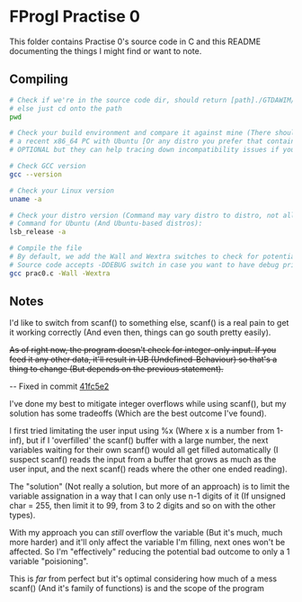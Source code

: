 # FProgI Practise 0

This folder contains Practise 0's source code in C and this README documenting the things I might find or want to note.

## Compiling

```bash
# Check if we're in the source code dir, should return [path]./GTDAWIM/FProgI/PR0
# else just cd onto the path
pwd

# Check your build environment and compare it against mine (There should not be problems if yo're using
# a recent x86_64 PC with Ubuntu [Or any distro you prefer that contains GNUs C Compiler]), next steps are
# OPTIONAL but they can help tracing down incompatibility issues if you can't compile the code succesfully

# Check GCC version
gcc --version

# Check your Linux version
uname -a

# Check your distro version (Command may vary distro to distro, not all are based-off Debian!)
# Command for Ubuntu (And Ubuntu-based distros):
lsb_release -a

# Compile the file
# By default, we add the Wall and Wextra switches to check for potential warnings at compile time.
# Source code accepts -DDEBUG switch in case you want to have debug printf()s
gcc prac0.c -Wall -Wextra
```

## Notes

I'd like to switch from scanf() to something else, scanf() is a real pain to get it working correctly (And even then, things can go south pretty easily).

~~As of right now, the program doesn't check for integer-only input. If you feed it any other data, it'll result in UB (Undefined-Behaviour) so that's a thing
to change (But depends on the previous statement).~~

-- Fixed in commit [41fc5e2](https://github.com/cakehonolulu/GTDAWIM/commit/41fc5e2da91319899a9dc78328833a5bb32b73fb)

I've done my best to mitigate integer overflows while using scanf(), but my solution has some tradeoffs (Which are the best outcome I've found).

I first tried limitating the user input using %x (Where x is a number from 1-inf), but if I 'overfilled' the scanf() buffer with a large number, the next variables waiting for their own scanf() would all get filled automatically (I suspect scanf() reads the input from a buffer that grows as much as the user input, and the next scanf() reads where the other one ended reading).

The "solution" (Not really a solution, but more of an approach) is to limit the variable assignation in a way that I can only use n-1 digits of it (If unsigned char = 255, then limit it to 99, from 3 to 2 digits and so on with the other types).

With my approach you can *still* overflow the variable (But it's much, much more harder) and it'll only affect the variable I'm filling, next ones won't be affected. So I'm "effectively" reducing the potential bad outcome to only a 1 variable "poisioning".

This is *far* from perfect but it's optimal considering how much of a mess scanf() (And it's family of functions) is and the scope of the program
